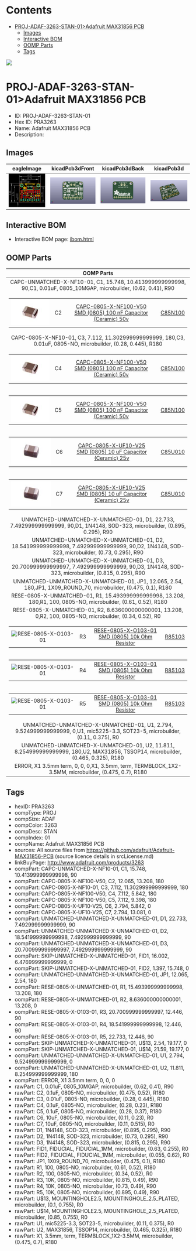



Contents
========

* [PROJ-ADAF-3263-STAN-01>Adafruit MAX31856 PCB](#proj-adaf-3263-stan-01adafruit-max31856-pcb)
	* [Images](#images)
	* [Interactive BOM](#interactive-bom)
	* [OOMP Parts](#oomp-parts)
	* [Tags](#tags)
  
![][im]
# PROJ-ADAF-3263-STAN-01>Adafruit MAX31856 PCB

- ID: PROJ-ADAF-3263-STAN-01
- Hex ID: PRA3263
- Name: Adafruit MAX31856 PCB
- Description: 

## Images
  
  

|eagleImage|kicadPcb3dFront|kicadPcb3dBack|kicadPcb3d|
| :---: | :---: | :---: | :---: |
|[![eagleImage](eagleImage_140.png)](eagleImage_600.png)|[![kicadPcb3dFront](kicadPcb3dFront_140.png)](kicadPcb3dFront_600.png)|[![kicadPcb3dBack](kicadPcb3dBack_140.png)](kicadPcb3dBack_600.png)|[![kicadPcb3d](kicadPcb3d_140.png)](kicadPcb3d_600.png)|

## Interactive BOM

- Interactive BOM page: [ibom.html](kicad/bom/ibom.html)

## OOMP Parts
  

|OOMP Parts|
| :---: |
|CAPC-UNMATCHED-X-NF10-01, C1, 15.748, 10.413999999999998, 90,C1, 0.01uF, 0805_10MGAP, microbuilder, (0.62, 0.41), R90|
|<table><tr><td>![CAPC-0805-X-NF100-V50](https://raw.githubusercontent.com/oomlout/oomlout_OOMP_parts/main/CAPC-0805-X-NF100-V50/image_140.jpg)</td><td> C2</td><td>[CAPC-0805-X-NF100-V50<br>SMD (0805) 100 nF Capacitor (Ceramic) 50v](https://github.com/oomlout/oomlout_OOMP_parts/tree/main/CAPC-0805-X-NF100-V50/)</td><td>[C85N100](https://github.com/oomlout/oomlout_OOMP_parts/tree/main/CAPC-0805-X-NF100-V50/)</td></tr></table>|
|CAPC-0805-X-NF10-01, C3, 7.112, 11.302999999999999, 180,C3, 0.01uF, 0805-NO, microbuilder, (0.28, 0.445), R180|
|<table><tr><td>![CAPC-0805-X-NF100-V50](https://raw.githubusercontent.com/oomlout/oomlout_OOMP_parts/main/CAPC-0805-X-NF100-V50/image_140.jpg)</td><td> C4</td><td>[CAPC-0805-X-NF100-V50<br>SMD (0805) 100 nF Capacitor (Ceramic) 50v](https://github.com/oomlout/oomlout_OOMP_parts/tree/main/CAPC-0805-X-NF100-V50/)</td><td>[C85N100](https://github.com/oomlout/oomlout_OOMP_parts/tree/main/CAPC-0805-X-NF100-V50/)</td></tr></table>|
|<table><tr><td>![CAPC-0805-X-NF100-V50](https://raw.githubusercontent.com/oomlout/oomlout_OOMP_parts/main/CAPC-0805-X-NF100-V50/image_140.jpg)</td><td> C5</td><td>[CAPC-0805-X-NF100-V50<br>SMD (0805) 100 nF Capacitor (Ceramic) 50v](https://github.com/oomlout/oomlout_OOMP_parts/tree/main/CAPC-0805-X-NF100-V50/)</td><td>[C85N100](https://github.com/oomlout/oomlout_OOMP_parts/tree/main/CAPC-0805-X-NF100-V50/)</td></tr></table>|
|<table><tr><td>![CAPC-0805-X-UF10-V25](https://raw.githubusercontent.com/oomlout/oomlout_OOMP_parts/main/CAPC-0805-X-UF10-V25/image_140.jpg)</td><td> C6</td><td>[CAPC-0805-X-UF10-V25<br>SMD (0805) 10 uF Capacitor (Ceramic) 25v](https://github.com/oomlout/oomlout_OOMP_parts/tree/main/CAPC-0805-X-UF10-V25/)</td><td>[C85U010](https://github.com/oomlout/oomlout_OOMP_parts/tree/main/CAPC-0805-X-UF10-V25/)</td></tr></table>|
|<table><tr><td>![CAPC-0805-X-UF10-V25](https://raw.githubusercontent.com/oomlout/oomlout_OOMP_parts/main/CAPC-0805-X-UF10-V25/image_140.jpg)</td><td> C7</td><td>[CAPC-0805-X-UF10-V25<br>SMD (0805) 10 uF Capacitor (Ceramic) 25v](https://github.com/oomlout/oomlout_OOMP_parts/tree/main/CAPC-0805-X-UF10-V25/)</td><td>[C85U010](https://github.com/oomlout/oomlout_OOMP_parts/tree/main/CAPC-0805-X-UF10-V25/)</td></tr></table>|
|UNMATCHED-UNMATCHED-X-UNMATCHED-01, D1, 22.733, 7.492999999999999, 90,D1, 1N4148, SOD-323, microbuilder, (0.895, 0.295), R90|
|UNMATCHED-UNMATCHED-X-UNMATCHED-01, D2, 18.541999999999998, 7.492999999999999, 90,D2, 1N4148, SOD-323, microbuilder, (0.73, 0.295), R90|
|UNMATCHED-UNMATCHED-X-UNMATCHED-01, D3, 20.700999999999997, 7.492999999999999, 90,D3, 1N4148, SOD-323, microbuilder, (0.815, 0.295), R90|
|UNMATCHED-UNMATCHED-X-UNMATCHED-01, JP1, 12.065, 2.54, 180,JP1, 1X09_ROUND_70, microbuilder, (0.475, 0.1), R180|
|RESE-0805-X-UNMATCHED-01, R1, 15.493999999999998, 13.208, 180,R1, 100, 0805-NO, microbuilder, (0.61, 0.52), R180|
|RESE-0805-X-UNMATCHED-01, R2, 8.636000000000001, 13.208, 0,R2, 100, 0805-NO, microbuilder, (0.34, 0.52), R0|
|<table><tr><td>![RESE-0805-X-O103-01](https://raw.githubusercontent.com/oomlout/oomlout_OOMP_parts/main/RESE-0805-X-O103-01/image_140.jpg)</td><td> R3</td><td>[RESE-0805-X-O103-01<br>SMD (0805) 10k Ohm Resistor](https://github.com/oomlout/oomlout_OOMP_parts/tree/main/RESE-0805-X-O103-01/)</td><td>[R85103](https://github.com/oomlout/oomlout_OOMP_parts/tree/main/RESE-0805-X-O103-01/)</td></tr></table>|
|<table><tr><td>![RESE-0805-X-O103-01](https://raw.githubusercontent.com/oomlout/oomlout_OOMP_parts/main/RESE-0805-X-O103-01/image_140.jpg)</td><td> R4</td><td>[RESE-0805-X-O103-01<br>SMD (0805) 10k Ohm Resistor](https://github.com/oomlout/oomlout_OOMP_parts/tree/main/RESE-0805-X-O103-01/)</td><td>[R85103](https://github.com/oomlout/oomlout_OOMP_parts/tree/main/RESE-0805-X-O103-01/)</td></tr></table>|
|<table><tr><td>![RESE-0805-X-O103-01](https://raw.githubusercontent.com/oomlout/oomlout_OOMP_parts/main/RESE-0805-X-O103-01/image_140.jpg)</td><td> R5</td><td>[RESE-0805-X-O103-01<br>SMD (0805) 10k Ohm Resistor](https://github.com/oomlout/oomlout_OOMP_parts/tree/main/RESE-0805-X-O103-01/)</td><td>[R85103](https://github.com/oomlout/oomlout_OOMP_parts/tree/main/RESE-0805-X-O103-01/)</td></tr></table>|
|UNMATCHED-UNMATCHED-X-UNMATCHED-01, U1, 2.794, 9.524999999999999, 0,U1, mic5225-3.3, SOT23-5, microbuilder, (0.11, 0.375), R0|
|UNMATCHED-UNMATCHED-X-UNMATCHED-01, U2, 11.811, 8.254999999999999, 180,U2, MAX31856, TSSOP14, microbuilder, (0.465, 0.325), R180|
|ERROR, X1 3.5mm term, 0, 0, 0,X1, 3.5mm, term, TERMBLOCK_1X2-3.5MM, microbuilder, (0.475, 0.7), R180|

## Tags

- hexID: PRA3263
- oompType: PROJ
- oompSize: ADAF
- oompColor: 3263
- oompDesc: STAN
- oompIndex: 01
- oompName: Adafruit MAX31856 PCB
- sources: All source files from https://github.com/adafruit/Adafruit-MAX31856-PCB (source licence details in srcLicense.md)
- linkBuyPage: http://www.adafruit.com/products/3263
- oompPart: CAPC-UNMATCHED-X-NF10-01, C1, 15.748, 10.413999999999998, 90
- oompPart: CAPC-0805-X-NF100-V50, C2, 12.065, 13.208, 180
- oompPart: CAPC-0805-X-NF10-01, C3, 7.112, 11.302999999999999, 180
- oompPart: CAPC-0805-X-NF100-V50, C4, 7.112, 5.842, 180
- oompPart: CAPC-0805-X-NF100-V50, C5, 7.112, 9.398, 180
- oompPart: CAPC-0805-X-UF10-V25, C6, 2.794, 5.842, 0
- oompPart: CAPC-0805-X-UF10-V25, C7, 2.794, 13.081, 0
- oompPart: UNMATCHED-UNMATCHED-X-UNMATCHED-01, D1, 22.733, 7.492999999999999, 90
- oompPart: UNMATCHED-UNMATCHED-X-UNMATCHED-01, D2, 18.541999999999998, 7.492999999999999, 90
- oompPart: UNMATCHED-UNMATCHED-X-UNMATCHED-01, D3, 20.700999999999997, 7.492999999999999, 90
- oompPart: SKIP-UNMATCHED-X-UNMATCHED-01, FID1, 16.002, 6.476999999999999, 0
- oompPart: SKIP-UNMATCHED-X-UNMATCHED-01, FID2, 1.397, 15.748, 0
- oompPart: UNMATCHED-UNMATCHED-X-UNMATCHED-01, JP1, 12.065, 2.54, 180
- oompPart: RESE-0805-X-UNMATCHED-01, R1, 15.493999999999998, 13.208, 180
- oompPart: RESE-0805-X-UNMATCHED-01, R2, 8.636000000000001, 13.208, 0
- oompPart: RESE-0805-X-O103-01, R3, 20.700999999999997, 12.446, 90
- oompPart: RESE-0805-X-O103-01, R4, 18.541999999999998, 12.446, 90
- oompPart: RESE-0805-X-O103-01, R5, 22.733, 12.446, 90
- oompPart: SKIP-UNMATCHED-X-UNMATCHED-01, U$13, 2.54, 19.177, 0
- oompPart: SKIP-UNMATCHED-X-UNMATCHED-01, U$14, 21.59, 19.177, 0
- oompPart: UNMATCHED-UNMATCHED-X-UNMATCHED-01, U1, 2.794, 9.524999999999999, 0
- oompPart: UNMATCHED-UNMATCHED-X-UNMATCHED-01, U2, 11.811, 8.254999999999999, 180
- oompPart: ERROR, X1 3.5mm term, 0, 0, 0
- rawPart: C1, 0.01uF, 0805_10MGAP, microbuilder, (0.62, 0.41), R90
- rawPart: C2, 0.1uF, 0805-NO, microbuilder, (0.475, 0.52), R180
- rawPart: C3, 0.01uF, 0805-NO, microbuilder, (0.28, 0.445), R180
- rawPart: C4, 0.1uF, 0805-NO, microbuilder, (0.28, 0.23), R180
- rawPart: C5, 0.1uF, 0805-NO, microbuilder, (0.28, 0.37), R180
- rawPart: C6, 10uF, 0805-NO, microbuilder, (0.11, 0.23), R0
- rawPart: C7, 10uF, 0805-NO, microbuilder, (0.11, 0.515), R0
- rawPart: D1, 1N4148, SOD-323, microbuilder, (0.895, 0.295), R90
- rawPart: D2, 1N4148, SOD-323, microbuilder, (0.73, 0.295), R90
- rawPart: D3, 1N4148, SOD-323, microbuilder, (0.815, 0.295), R90
- rawPart: FID1, FIDUCIAL, FIDUCIAL_1MM, microbuilder, (0.63, 0.255), R0
- rawPart: FID2, FIDUCIAL, FIDUCIAL_1MM, microbuilder, (0.055, 0.62), R0
- rawPart: JP1, 1X09_ROUND_70, microbuilder, (0.475, 0.1), R180
- rawPart: R1, 100, 0805-NO, microbuilder, (0.61, 0.52), R180
- rawPart: R2, 100, 0805-NO, microbuilder, (0.34, 0.52), R0
- rawPart: R3, 10K, 0805-NO, microbuilder, (0.815, 0.49), R90
- rawPart: R4, 10K, 0805-NO, microbuilder, (0.73, 0.49), R90
- rawPart: R5, 10K, 0805-NO, microbuilder, (0.895, 0.49), R90
- rawPart: U$13, MOUNTINGHOLE2.5, MOUNTINGHOLE_2.5_PLATED, microbuilder, (0.1, 0.755), R0
- rawPart: U$14, MOUNTINGHOLE2.5, MOUNTINGHOLE_2.5_PLATED, microbuilder, (0.85, 0.755), R0
- rawPart: U1, mic5225-3.3, SOT23-5, microbuilder, (0.11, 0.375), R0
- rawPart: U2, MAX31856, TSSOP14, microbuilder, (0.465, 0.325), R180
- rawPart: X1, 3.5mm, term, TERMBLOCK_1X2-3.5MM, microbuilder, (0.475, 0.7), R180



[im]: kicadPcb3d_450.png
